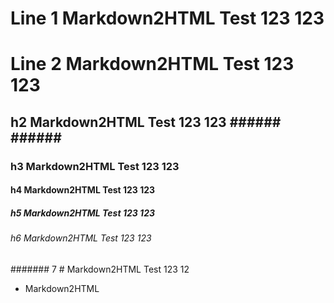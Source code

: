 # Line 1 Markdown2HTML Test 123 123
# Line 2 Markdown2HTML Test 123 123
## h2 Markdown2HTML Test 123 123 ###### ######  ######  
### h3 Markdown2HTML Test 123 123
#### h4 Markdown2HTML Test 123 123
##### h5 Markdown2HTML Test 123 123
###### h6 Markdown2HTML Test 123 123
####### 7 # Markdown2HTML Test 123 12
- Markdown2HTML

